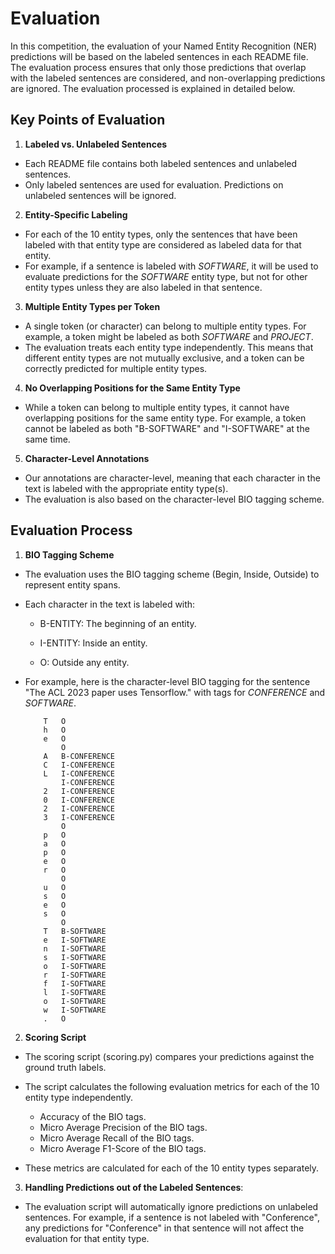 # Evaluation

In this competition, the evaluation of your Named Entity Recognition (NER) predictions will be based on the labeled sentences in each README file.
The evaluation process ensures that only those predictions that overlap with the labeled sentences are considered, and non-overlapping predictions are ignored.
The evaluation processed is explained in detailed below.

## Key Points of Evaluation

1. **Labeled vs. Unlabeled Sentences**

* Each README file contains both labeled sentences and unlabeled sentences.
* Only labeled sentences are used for evaluation. Predictions on unlabeled sentences will be ignored.

2. **Entity-Specific Labeling**

* For each of the 10 entity types, only the sentences that have been labeled with that entity type are considered as labeled data for that entity.
* For example, if a sentence is labeled with *SOFTWARE*, it will be used to evaluate predictions for the *SOFTWARE* entity type, but not for other entity types unless they are also labeled in that sentence.

3. **Multiple Entity Types per Token**

* A single token (or character) can belong to multiple entity types. For example, a token might be labeled as both *SOFTWARE* and *PROJECT*.
* The evaluation treats each entity type independently. This means that different entity types are not mutually exclusive, and a token can be correctly predicted for multiple entity types.

4. **No Overlapping Positions for the Same Entity Type**

* While a token can belong to multiple entity types, it cannot have overlapping positions for the same entity type. For example, a token cannot be labeled as both "B-SOFTWARE" and "I-SOFTWARE" at the same time.

5. **Character-Level Annotations**

* Our annotations are character-level, meaning that each character in the text is labeled with the appropriate entity type(s).
* The evaluation is also based on the character-level BIO tagging scheme.

## Evaluation Process

1. **BIO Tagging Scheme**

* The evaluation uses the BIO tagging scheme (Begin, Inside, Outside) to represent entity spans.

* Each character in the text is labeled with:

    * B-ENTITY: The beginning of an entity.

    * I-ENTITY: Inside an entity.

    * O: Outside any entity.
* For example, here is the character-level BIO tagging for the sentence "The ACL 2023 paper uses Tensorflow." with tags for *CONFERENCE* and *SOFTWARE*.
    ```
        T   O
        h   O
        e   O
            O
        A   B-CONFERENCE
        C   I-CONFERENCE
        L   I-CONFERENCE
            I-CONFERENCE
        2   I-CONFERENCE
        0   I-CONFERENCE
        2   I-CONFERENCE
        3   I-CONFERENCE
            O
        p   O
        a   O
        p   O
        e   O
        r   O
            O
        u   O
        s   O
        e   O
        s   O
            O
        T   B-SOFTWARE
        e   I-SOFTWARE
        n   I-SOFTWARE
        s   I-SOFTWARE
        o   I-SOFTWARE
        r   I-SOFTWARE
        f   I-SOFTWARE
        l   I-SOFTWARE
        o   I-SOFTWARE
        w   I-SOFTWARE
        .   O
    ```
2. **Scoring Script**

* The scoring script (scoring.py) compares your predictions against the ground truth labels.

* The script calculates the following evaluation metrics for each of the 10 entity type independently.

    * Accuracy of the BIO tags.
    * Micro Average Precision of the BIO tags.
    * Micro Average Recall of the BIO tags.
    * Micro Average F1-Score of the BIO tags.

* These metrics are calculated for each of the 10 entity types separately.

3. **Handling Predictions out of the Labeled Sentences**:

* The evaluation script will automatically ignore predictions on unlabeled sentences. For example, if a sentence is not labeled with "Conference", any predictions for "Conference" in that sentence will not affect the evaluation for that entity type.
